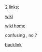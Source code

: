 2 links:

[wiki](https://github.com/dimyme/bmwiki/blob/master/Home.md)

[wiki home](https://github.com/Bitmessage/PyBitmessage/wiki)

confusing , no ?

[backlink](https://github.com/Bitmessage/PyBitmessage/wiki/9-clone)
